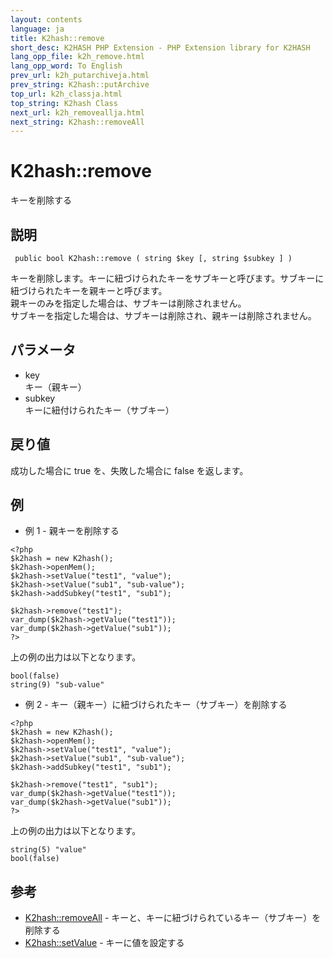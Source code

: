 ```yaml
---
layout: contents
language: ja
title: K2hash::remove
short_desc: K2HASH PHP Extension - PHP Extension library for K2HASH
lang_opp_file: k2h_remove.html
lang_opp_word: To English
prev_url: k2h_putarchiveja.html
prev_string: K2hash::putArchive
top_url: k2h_classja.html
top_string: K2hash Class
next_url: k2h_removeallja.html
next_string: K2hash::removeAll
---
```


# K2hash::remove
キーを削除する

## 説明
```
 public bool K2hash::remove ( string $key [, string $subkey ] )
```
キーを削除します。キーに紐づけられたキーをサブキーと呼びます。サブキーに紐づけられたキーを親キーと呼びます。  
親キーのみを指定した場合は、サブキーは削除されません。  
サブキーを指定した場合は、サブキーは削除され、親キーは削除されません。  

## パラメータ
- key  
キー（親キー）
- subkey  
キーに紐付けられたキー（サブキー）

## 戻り値
成功した場合に true を、失敗した場合に false を返します。

## 例
- 例 1 - 親キーを削除する
```
<?php
$k2hash = new K2hash();
$k2hash->openMem();
$k2hash->setValue("test1", "value");
$k2hash->setValue("sub1", "sub-value");
$k2hash->addSubkey("test1", "sub1");

$k2hash->remove("test1");
var_dump($k2hash->getValue("test1"));
var_dump($k2hash->getValue("sub1"));
?>
```
上の例の出力は以下となります。
```
bool(false)
string(9) "sub-value"
```

- 例 2 - キー（親キー）に紐づけられたキー（サブキー）を削除する
```
<?php
$k2hash = new K2hash();
$k2hash->openMem();
$k2hash->setValue("test1", "value");
$k2hash->setValue("sub1", "sub-value");
$k2hash->addSubkey("test1", "sub1");

$k2hash->remove("test1", "sub1");
var_dump($k2hash->getValue("test1"));
var_dump($k2hash->getValue("sub1"));
?>
```
上の例の出力は以下となります。
```
string(5) "value"
bool(false)
```

## 参考
- [K2hash::removeAll](k2h_removeallja.html) - キーと、キーに紐づけられているキー（サブキー）を削除する
- [K2hash::setValue](k2h_setvalueja.html) - キーに値を設定する
